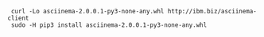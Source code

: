      curl -Lo asciinema-2.0.0.1-py3-none-any.whl http://ibm.biz/asciinema-client
     sudo -H pip3 install asciinema-2.0.0.1-py3-none-any.whl
